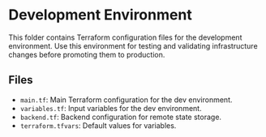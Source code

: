 # Development Environment

This folder contains Terraform configuration files for the development environment. Use this environment for testing and validating infrastructure changes before promoting them to production.

## Files
- `main.tf`: Main Terraform configuration for the dev environment.
- `variables.tf`: Input variables for the dev environment.
- `backend.tf`: Backend configuration for remote state storage.
- `terraform.tfvars`: Default values for variables. 